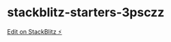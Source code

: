 # stackblitz-starters-3psczz

[Edit on StackBlitz ⚡️](https://stackblitz.com/edit/stackblitz-starters-3psczz)